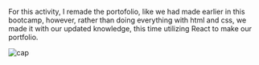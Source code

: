 For this activity, I remade the portofolio, like we had made earlier in this bootcamp, however, rather than doing everything with html and css, we made it with our updated knowledge, this time utilizing React to make our portfolio.

![cap](https://github.com/dsullivan42/React-Portfolio/assets/97996876/ad2cbe41-5038-47b9-8dcd-c14eb8ac6038)
